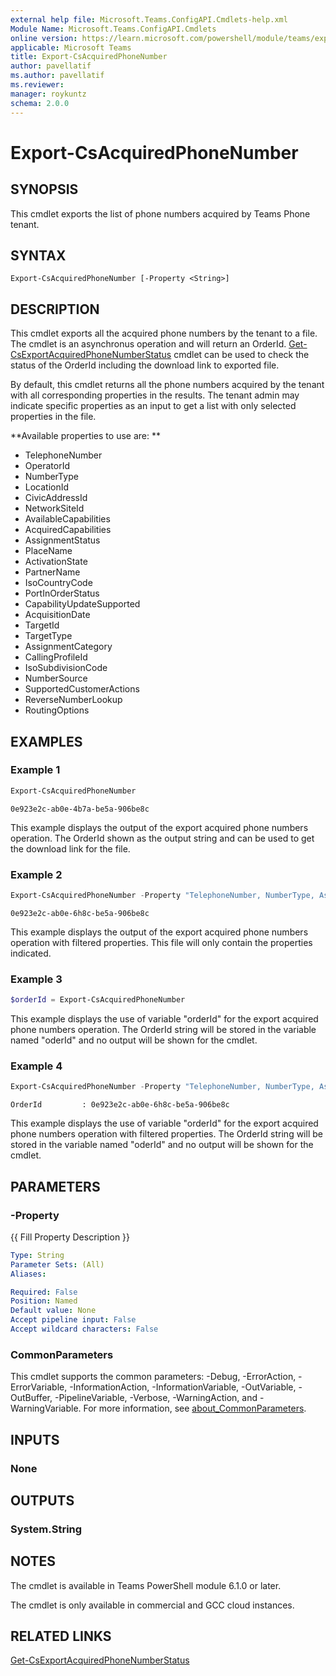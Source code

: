 ```yaml
---
external help file: Microsoft.Teams.ConfigAPI.Cmdlets-help.xml
Module Name: Microsoft.Teams.ConfigAPI.Cmdlets
online version: https://learn.microsoft.com/powershell/module/teams/export-csacquiredphonenumber
applicable: Microsoft Teams
title: Export-CsAcquiredPhoneNumber
author: pavellatif
ms.author: pavellatif
ms.reviewer:
manager: roykuntz
schema: 2.0.0
---
```


# Export-CsAcquiredPhoneNumber

## SYNOPSIS
This cmdlet exports the list of phone numbers acquired by Teams Phone tenant. 

## SYNTAX

```
Export-CsAcquiredPhoneNumber [-Property <String>]
```

## DESCRIPTION
This cmdlet exports all the acquired phone numbers by the tenant to a file. The cmdlet is an asynchronus operation and will return an OrderId. [Get-CsExportAcquiredPhoneNumberStatus](Get-CsExportAcquiredPhoneNumberStatus.md) cmdlet can be used to check the status of the OrderId including the download link to exported file. 

By default, this cmdlet returns all the phone numbers acquired by the tenant with all corresponding properties in the results. The tenant admin may indicate specific properties as an input to get a list with only selected properties in the file.

**Available properties to use are: **

- TelephoneNumber
- OperatorId
- NumberType
- LocationId
- CivicAddressId
- NetworkSiteId
- AvailableCapabilities
- AcquiredCapabilities
- AssignmentStatus
- PlaceName
- ActivationState
- PartnerName
- IsoCountryCode
- PortInOrderStatus
- CapabilityUpdateSupported
- AcquisitionDate
- TargetId
- TargetType
- AssignmentCategory
- CallingProfileId
- IsoSubdivisionCode
- NumberSource
- SupportedCustomerActions
- ReverseNumberLookup
- RoutingOptions



## EXAMPLES

### Example 1
```powershell
Export-CsAcquiredPhoneNumber
```
```output
0e923e2c-ab0e-4b7a-be5a-906be8c
```
This example displays the output of the export acquired phone numbers operation. The OrderId shown as the output string and can be used to get the download link for the file.

### Example 2
```powershell
Export-CsAcquiredPhoneNumber -Property "TelephoneNumber, NumberType, AssignmentStatus"
```
```output
0e923e2c-ab0e-6h8c-be5a-906be8c
```
This example displays the output of the export acquired phone numbers operation with filtered properties. This file will only contain the properties indicated. 

### Example 3
```powershell
$orderId = Export-CsAcquiredPhoneNumber
```
This example displays the use of variable "orderId" for the export acquired phone numbers operation. The OrderId string will be stored in the variable named "oderId" and no output will be shown for the cmdlet.

### Example 4
```powershell
Export-CsAcquiredPhoneNumber -Property "TelephoneNumber, NumberType, AssignmentStatus"
```
```output
OrderId         : 0e923e2c-ab0e-6h8c-be5a-906be8c
```
This example displays the use of variable "orderId" for the export acquired phone numbers operation with filtered properties. The OrderId string will be stored in the variable named "oderId" and no output will be shown for the cmdlet.  

## PARAMETERS

### -Property
{{ Fill Property Description }}

```yaml
Type: String
Parameter Sets: (All)
Aliases:

Required: False
Position: Named
Default value: None
Accept pipeline input: False
Accept wildcard characters: False
```


### CommonParameters
This cmdlet supports the common parameters: -Debug, -ErrorAction, -ErrorVariable, -InformationAction, -InformationVariable, -OutVariable, -OutBuffer, -PipelineVariable, -Verbose, -WarningAction, and -WarningVariable. For more information, see [about_CommonParameters](http://go.microsoft.com/fwlink/?LinkID=113216).

## INPUTS

### None

## OUTPUTS

### System.String

## NOTES
The cmdlet is available in Teams PowerShell module 6.1.0 or later. 

The cmdlet is only available in commercial and GCC cloud instances.

## RELATED LINKS
[Get-CsExportAcquiredPhoneNumberStatus](Get-CsExportAcquiredPhoneNumberStatus.md)
